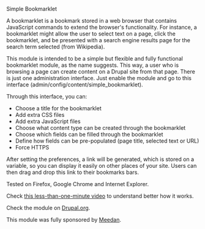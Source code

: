 Simple Bookmarklet

A bookmarklet is a bookmark stored in a web browser that contains JavaScript
commands to extend the browser's functionality. For instance, a bookmarklet
might allow the user to select text on a page, click the bookmarklet, and be
presented with a search engine results page for the search term selected
(from Wikipedia).

This module is intended to be a simple but flexible and fully functional
bookmarklet module, as the name suggests. This way, a user who is browsing a
page can create content on a Drupal site from that page. There is just one
administration interface. Just enable the module and go to this interface
(admin/config/content/simple_bookmarklet).

Through this interface, you can:

* Choose a title for the bookmarklet
* Add extra CSS files
* Add extra JavaScript files
* Choose what content type can be created through the bookmarklet
* Choose which fields can be filled through the bookmarklet
* Define how fields can be pre-populated (page title, selected text or URL)
* Force HTTPS

After setting the preferences, a link will be generated, which is stored on a
variable, so you can display it easily on other places of your site. Users can
then drag and drop this link to their bookmarks bars.

Tested on Firefox, Google Chrome and Internet Explorer.

Check [this less-than-one-minute video](http://ca.ios.ba/files/drupal/simplebookmarklet.ogv) to understand better how it works.

Check the module on [Drupal.org](https://www.drupal.org/project/simple_bookmarklet).

This module was fully sponsored by [Meedan](http://meedan.org).
